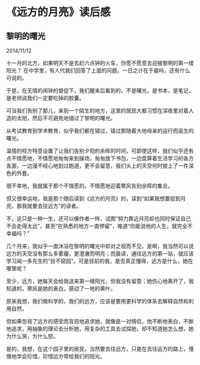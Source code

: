 # 《远方的月亮》读后感
## 黎明的曙光
2014/11/12

十一月的北方，如果明天不是去赶六点钟的火车，你愿不愿意去迎接黎明的第一缕阳光？
在中学里，有人代我们回答了上面的问题。一日之计在于晨吗，还有什么可说的。

于是，在无情的闹钟的督促下，我们醒来后看到的，不是曙光，是书本，是笔记，是老师说我们一定要吃掉的胶囊。

可当我们告别了那儿，来到一个陌生的地方，这里的居民大都习惯在深夜里对着人造的太阳，然后不可避免地错过了黎明的曙光。

从考试教育到学术教育，似乎我们都在错过，错过那随着大地母亲的运行而诞生的曙光。

温情的校方特意设置了让我们告别夕阳的余晖的时间，可即使这样，我们似乎还有点不情愿地，不情愿地匆匆来到操场，匆匆放下书包，一边盘算着生活学习的各方各面，一边漫不经心地划过跑道，更不会留意，我们头上的天空何时披上了一件深色的外套。

很不幸地，我就属于那个不情愿的，不情愿地迎着寒风告别余晖的集合。

但又很幸运地，我是那个随后读到《远方的月亮》的，读到“如果我想要捉到月亮，那我就要去往远方”的读者。

不，这只是一种一生，还可以像作者一样，试图“努力靠近月亮却也同时保证自己不会走得太远”，甚至“在熟悉的地方一直停留”，难道“你能说他的人生，就完全不幸福吗？”

几个月来，我似乎一直沐浴在黎明的曙光中却对之视而不见，是啊，我当然可以说远方的天空没有那么多雾霾，更澄澈而明亮；而晨读，通往远方的第一站，就应该学习闻一多先生的“目不窥园”。可是目前的我，是否真正懂得，远方是什么，她在哪里呢？

至少，远方，她每天会给我送来第一缕阳光，但我没有留意；她伤心地离开了，我知道的，寒风是她的表白，感动了一地的黄叶。

原来我想，我们做科学的，我们的远方，应该是要用更科学的体系去解释自然和利用自然。

但如果忽视了远方的感受而盲目地追求她，就像是一对情侣，他不断地表白，不断地追求，用抽象的理论去分析她，用复杂的工具去试探她，却不知道她怎么想，她为什么哭，为什么怒。

是的，我想，在这个园子里的居民，当然要去往远方，只是在去往运方的路上，慢慢地学会珍惜，珍惜远方带给我们的阳光。
